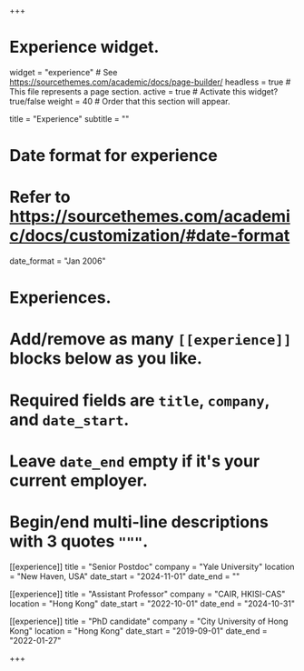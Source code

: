 +++
# Experience widget.
widget = "experience"  # See https://sourcethemes.com/academic/docs/page-builder/
headless = true  # This file represents a page section.
active = true  # Activate this widget? true/false
weight = 40  # Order that this section will appear.

title = "Experience"
subtitle = ""

# Date format for experience
#   Refer to https://sourcethemes.com/academic/docs/customization/#date-format
date_format = "Jan 2006"

# Experiences.
#   Add/remove as many `[[experience]]` blocks below as you like.
#   Required fields are `title`, `company`, and `date_start`.
#   Leave `date_end` empty if it's your current employer.
#   Begin/end multi-line descriptions with 3 quotes `"""`.


[[experience]]
  title = "Senior Postdoc"
  company = "Yale University"
  location = "New Haven, USA"
  date_start = "2024-11-01"
  date_end = ""

[[experience]]
  title = "Assistant Professor"
  company = "CAIR, HKISI-CAS"
  location = "Hong Kong"
  date_start = "2022-10-01"
  date_end = "2024-10-31"

[[experience]]
  title = "PhD candidate"
  company = "City University of Hong Kong"
  location = "Hong Kong"
  date_start = "2019-09-01"
  date_end = "2022-01-27"

+++
